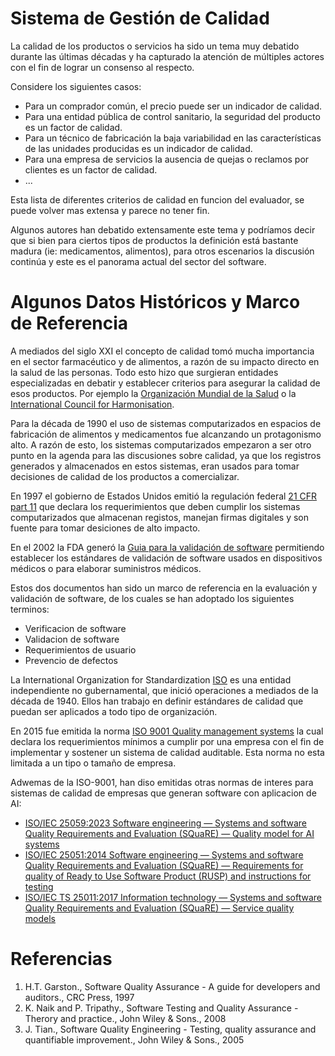 # Sistema de Gestión de Calidad

La calidad de los productos o servicios ha sido un tema muy debatido durante las últimas décadas y ha capturado la atención de múltiples actores con el fin de lograr un consenso al respecto.

Considere los siguientes casos:

- Para un comprador común, el precio puede ser un indicador de calidad.
- Para una entidad pública de control sanitario, la seguridad del producto es un factor de calidad.
- Para un técnico de fabricación la baja variabilidad en las características de las unidades producidas es un indicador de calidad. 
- Para una empresa de servicios la ausencia de quejas o reclamos por clientes es un factor de calidad.
- ...

Esta lista de diferentes criterios de calidad en funcion del evaluador, se puede volver mas extensa y parece no tener fin. 

Algunos autores han debatido extensamente este tema y podríamos decir que si bien para ciertos tipos de productos la definición está bastante madura (ie: medicamentos, alimentos), para otros escenarios la discusión continúa  y este es el panorama actual del sector del software. 

# Algunos Datos Históricos y Marco de Referencia

A mediados del siglo XXI el concepto de calidad tomó mucha importancia en el sector farmacéutico y de alimentos, a razón de su impacto directo en la salud de las personas. Todo esto hizo que surgieran entidades especializadas en debatir y establecer criterios para asegurar la calidad de esos productos. Por ejemplo la [Organización Mundial de la Salud][who] o la [International Council for Harmonisation][ich].

Para la década de 1990 el uso de sistemas computarizados en espacios de fabricación de alimentos y medicamentos fue alcanzando un protagonismo alto. A razón de esto, los sistemas computarizados empezaron a ser otro punto en la agenda para las discusiones sobre calidad, ya que los registros generados y almacenados en estos sistemas, eran usados para tomar decisiones de calidad de los productos a comercializar. 

En 1997 el gobierno de Estados Unidos emitió la regulación federal [21 CFR part 11][cfr] que declara los requerimientos que deben cumplir los sistemas computarizados que almacenan registos, manejan firmas digitales y son fuente para tomar desiciones de alto impacto. 

En el 2002 la FDA generó la [Guia para la validación de software][guia] permitiendo establecer los estándares de validación de software usados en dispositivos médicos o para elaborar suministros médicos. 

Estos dos documentos han sido un marco de referencia en la evaluación y validación de software, de los cuales se han adoptado los siguientes terminos:

- Verificacion de software
- Validacion de software
- Requerimientos de usuario
- Prevencio de defectos

La International Organization for Standardization [ISO][iso] es una entidad independiente no gubernamental, que inició operaciones a mediados de la década de 1940. Ellos han trabajo en definir estándares de calidad que puedan ser aplicados a todo tipo de organización. 

En 2015 fue emitida la norma [ISO 9001 Quality management systems](https://www.iso.org/standard/62085.html) la cual declara los requerimientos mínimos a cumplir por una empresa con el fin de implementar y sostener un sistema de calidad auditable. Esta norma no esta limitada a un tipo o tamaño de empresa. 

Adwemas de la ISO-9001, han diso emitidas otras normas de interes para sistemas de calidad de empresas que generan software con aplicacion de AI:

- [ISO/IEC 25059:2023 Software engineering — Systems and software Quality Requirements and Evaluation (SQuaRE) — Quality model for AI systems](https://www.iso.org/standard/80655.html)
- [ISO/IEC 25051:2014 Software engineering — Systems and software Quality Requirements and Evaluation (SQuaRE) — Requirements for quality of Ready to Use Software Product (RUSP) and instructions for testing](https://www.iso.org/standard/61579.html)
- [ISO/IEC TS 25011:2017 Information technology — Systems and software Quality Requirements and Evaluation (SQuaRE) — Service quality models](https://www.iso.org/standard/35735.html)

# Referencias

1. H.T.  Garston., Software Quality Assurance - A guide for developers and auditors., CRC Press, 1997
2. K. Naik and P. Tripathy., Software Testing and Quality Assurance - Therory and practice., John Wiley & Sons., 2008
3. J. Tian., Software Quality Engineering - Testing, quality assurance and quantifiable improvement.,  John Wiley & Sons., 2005

 
[who]: https://www.who.int/
[ich]: https://www.ich.org/
[iso]: https://www.iso.org
[cfr]: https://www.ecfr.gov/current/title-21/chapter-I/subchapter-A/part-11
[guia]: https://www.fda.gov/media/73141/download
[bnq]: https://www.bnq.qc.ca/en/standardization/business-management/iso-9001.html
